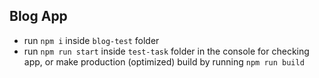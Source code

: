 
## Blog App
- run ```npm i``` inside ```blog-test``` folder
- run ```npm run start``` inside ```test-task``` folder in the console for checking app, 
or make production (optimized) build by running ```npm run build``` 
